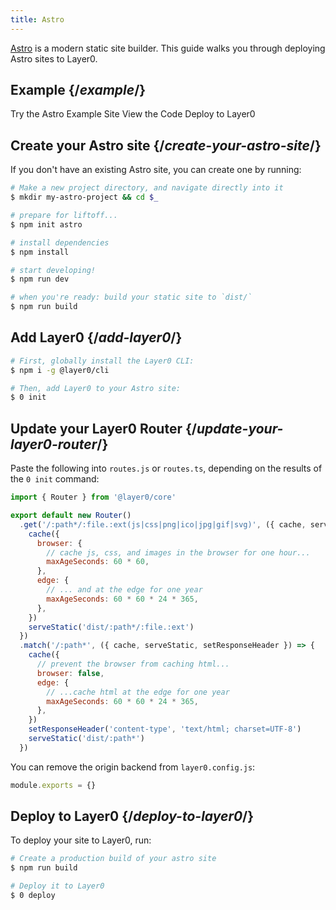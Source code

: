 ```yaml
---
title: Astro
---
```


[Astro](https://astro.build/) is a modern static site builder. This guide walks you through deploying Astro sites to Layer0.

## Example {/*example*/}

<ButtonLinksGroup>
  <ButtonLink variant="fill" type="default" href="https://layer0-docs-layer0-astro-example-default.layer0-limelight.link">
    Try the Astro Example Site
  </ButtonLink>
  <ButtonLink variant="stroke" type="code" withIcon={true} href="https://github.com/layer0-docs/layer0-astro-example">
   View the Code
  </ButtonLink>
  <ButtonLink variant="stroke" type="deploy" withIcon={true} href="https://app.layer0.co/deploy?button&deploy&repo=https%253A%252F%252Fgithub.com%252Flayer0-docs%252Flayer0-astro-example">
    Deploy to Layer0
  </ButtonLink>
</ButtonLinksGroup>

## Create your Astro site {/*create-your-astro-site*/}

If you don't have an existing Astro site, you can create one by running:

```bash
# Make a new project directory, and navigate directly into it
$ mkdir my-astro-project && cd $_

# prepare for liftoff...
$ npm init astro

# install dependencies
$ npm install

# start developing!
$ npm run dev

# when you're ready: build your static site to `dist/`
$ npm run build
```

## Add Layer0 {/*add-layer0*/}

```bash
# First, globally install the Layer0 CLI:
$ npm i -g @layer0/cli

# Then, add Layer0 to your Astro site:
$ 0 init
```

## Update your Layer0 Router {/*update-your-layer0-router*/}

Paste the following into `routes.js` or `routes.ts`, depending on the results of the `0 init` command:

```js
import { Router } from '@layer0/core'

export default new Router()
  .get('/:path*/:file.:ext(js|css|png|ico|jpg|gif|svg)', ({ cache, serveStatic }) => {
    cache({
      browser: {
        // cache js, css, and images in the browser for one hour...
        maxAgeSeconds: 60 * 60,
      },
      edge: {
        // ... and at the edge for one year
        maxAgeSeconds: 60 * 60 * 24 * 365,
      },
    })
    serveStatic('dist/:path*/:file.:ext')
  })
  .match('/:path*', ({ cache, serveStatic, setResponseHeader }) => {
    cache({
      // prevent the browser from caching html...
      browser: false,
      edge: {
        // ...cache html at the edge for one year
        maxAgeSeconds: 60 * 60 * 24 * 365,
      },
    })
    setResponseHeader('content-type', 'text/html; charset=UTF-8')
    serveStatic('dist/:path*')
  })
```

You can remove the origin backend from `layer0.config.js`:

```js
module.exports = {}
```

## Deploy to Layer0 {/*deploy-to-layer0*/}

To deploy your site to Layer0, run:

```bash
# Create a production build of your astro site
$ npm run build

# Deploy it to Layer0
$ 0 deploy
```
